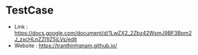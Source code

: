 # TestCase
+ Link : https://docs.google.com/document/d/1LwZX2_2Zbz42WsmJ9BF3Bpm2J_zxcHLnZZl1IZ5jLVs/edit
+ Website : https://tranthinhqnam.github.io/
